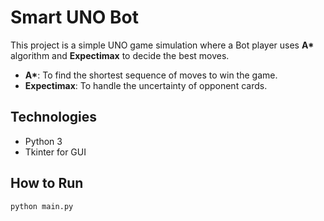 # Smart UNO Bot

This project is a simple UNO game simulation where a Bot player uses **A\*** algorithm and **Expectimax** to decide the best moves.

- **A\***: To find the shortest sequence of moves to win the game.
- **Expectimax**: To handle the uncertainty of opponent cards.

## Technologies
- Python 3
- Tkinter for GUI

## How to Run
```bash
python main.py